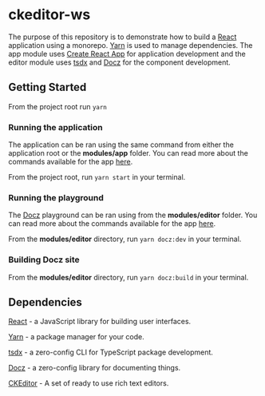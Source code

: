 # ckeditor-ws

The purpose of this repository is to demonstrate how to build a [React] application using a monorepo.  [Yarn] is used to manage dependencies.  The app module uses [Create React App] for application development and the editor module uses [tsdx] and [Docz] for the component development.

## Getting Started

From the project root run `yarn`

### Running the application

The application can be ran using the same command from either the application root or the **modules/app** folder.  You can read more about the commands available for the app [here](modules/app).

From the project root, run `yarn start` in your terminal.

### Running the playground

The [Docz] playground can be ran using from the **modules/editor** folder.  You can read more about the commands available for the app [here](modules/editor).

From the **modules/editor** directory, run `yarn docz:dev` in your terminal.

### Building Docz site

From the **modules/editor** directory, run `yarn docz:build` in your terminal.

## Dependencies

[React] - a JavaScript library for building user interfaces.

[Yarn] - a package manager for your code.

[tsdx] - a zero-config CLI for TypeScript package development.

[Docz] - a zero-config library for documenting things.

[CKEditor] - A set of ready to use rich text editors.

[React]: https://reactjs.org/
[Create React App]: https://facebook.github.io/create-react-app/
[CKEditor]: https://ckeditor.com/ckeditor-5/
[tsdx]: https://github.com/palmerhq/tsdx
[Yarn]: https://yarnpkg.com/en/docs/getting-started
[Docz]: https://www.docz.site/docs/introduction
